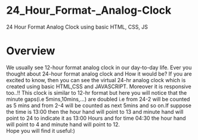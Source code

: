 # 24_Hour_Format-_Analog-Clock
24 Hour Format Analog Clock using basic HTML, CSS, JS
# Overview
We usually see 12-hour format analog clock in our day-to-day life. Ever you thought about 24-hour format analog clock and How it would be?
If you are excited to know, then you can see the virtual 24-hr analog clock which is created using basic HTML,CSS and JAVASCRIPT. Moreover it is responsive too..!!
This clock is similar to 12-hr format but here you will notice that the minute gaps(i.e 5mins,10mins,...) are doubled i.e from 24-2 will be counted as 5 mins and from 2-4 will be counted as next 5mins and so on.If suppose the time is 13:00 then the hour hand will point to 13 and minute hand will point to 24 to indicate it as 13:00 Hours and for time 04:30 the hour hand will point to 4 and minute hand will point to 12.                   
Hope you will find it useful:)
